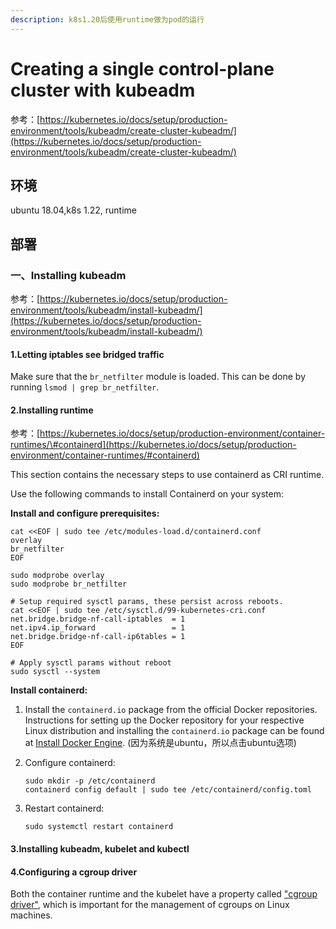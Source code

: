 ```yaml
---
description: k8s1.20后使用runtime做为pod的运行
---
```


# Creating a single control-plane cluster with kubeadm

参考：[https://kubernetes.io/docs/setup/production-environment/tools/kubeadm/create-cluster-kubeadm/](https://kubernetes.io/docs/setup/production-environment/tools/kubeadm/create-cluster-kubeadm/)

## 环境

ubuntu 18.04,k8s 1.22, runtime

## 部署

### 一、Installing kubeadm

参考：[https://kubernetes.io/docs/setup/production-environment/tools/kubeadm/install-kubeadm/](https://kubernetes.io/docs/setup/production-environment/tools/kubeadm/install-kubeadm/)

#### **1.Letting iptables see bridged traffic**

Make sure that the `br_netfilter` module is loaded. This can be done by running `lsmod | grep br_netfilter`. 

#### 2.Installing runtime

参考：[https://kubernetes.io/docs/setup/production-environment/container-runtimes/\#containerd](https://kubernetes.io/docs/setup/production-environment/container-runtimes/#containerd)

This section contains the necessary steps to use containerd as CRI runtime.

Use the following commands to install Containerd on your system:

**Install and configure prerequisites:**

```text
cat <<EOF | sudo tee /etc/modules-load.d/containerd.conf
overlay
br_netfilter
EOF

sudo modprobe overlay
sudo modprobe br_netfilter

# Setup required sysctl params, these persist across reboots.
cat <<EOF | sudo tee /etc/sysctl.d/99-kubernetes-cri.conf
net.bridge.bridge-nf-call-iptables  = 1
net.ipv4.ip_forward                 = 1
net.bridge.bridge-nf-call-ip6tables = 1
EOF

# Apply sysctl params without reboot
sudo sysctl --system
```

**Install containerd:**

1. Install the `containerd.io` package from the official Docker repositories. Instructions for setting up the Docker repository for your respective Linux distribution and installing the `containerd.io` package can be found at [Install Docker Engine](https://docs.docker.com/engine/install/#server).  \(因为系统是ubuntu，所以点击ubuntu选项\)
2. Configure containerd:

   ```text
   sudo mkdir -p /etc/containerd
   containerd config default | sudo tee /etc/containerd/config.toml
   ```

3. Restart containerd:

   ```text
   sudo systemctl restart containerd
   ```

#### 3.Installing kubeadm, kubelet and kubectl

#### 4.Configuring a cgroup driver[ ](https://kubernetes.io/docs/setup/production-environment/tools/kubeadm/install-kubeadm/#configuring-a-cgroup-driver)

Both the container runtime and the kubelet have a property called ["cgroup driver"](https://kubernetes.io/docs/setup/production-environment/container-runtimes/), which is important for the management of cgroups on Linux machines.

>

